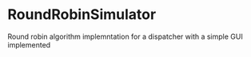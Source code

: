 # RoundRobinSimulator
 Round robin algorithm implemntation for a dispatcher with a simple GUI implemented
